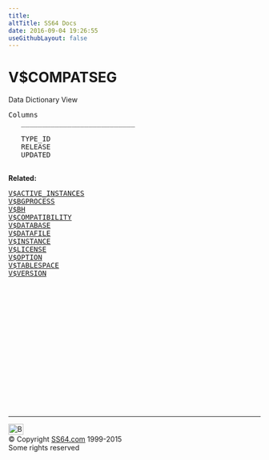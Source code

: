 ```yaml
---
title:
altTitle: SS64 Docs
date: 2016-09-04 19:26:55
useGithubLayout: false
---
```

<!-- #BeginLibraryItem "/Library/head_orav.lbi" --><!-- #EndLibraryItem --><h1>V$COMPATSEG </h1>  
 <p> Data Dictionary View </p> 
 
<pre>Columns
   ___________________________
 
   TYPE_ID
   RELEASE
   UPDATED

</pre>
<p><b>Related:</b></p><pre><a href="V$ACTIVE_INSTANCES.html">V$ACTIVE_INSTANCES</a> 
<a href="V$BGPROCESS.html">V$BGPROCESS</a> 
<a href="V$BH.html">V$BH</a> 
<a href="V$COMPATIBILITY.html">V$COMPATIBILITY</a> 
<a href="V$DATABASE.html">V$DATABASE</a> 
<a href="V$DATAFILE.html">V$DATAFILE</a> 
<a href="V$INSTANCE.html">V$INSTANCE</a> 
<a href="V$LICENSE.html">V$LICENSE</a> 
<a href="V$OPTION.html">V$OPTION</a> 
<a href="V$TABLESPACE.html">V$TABLESPACE</a> 
<a href="V$VERSION.html">V$VERSION</a></pre><!-- #BeginLibraryItem "/Library/foot_orad.lbi" --><p><script async="" src="//pagead2.googlesyndication.com/pagead/js/adsbygoogle.js"></script>
<!-- oracle-footer -->
<ins class="adsbygoogle" style="display:inline-block;width:300px;height:250px" data-ad-client="ca-pub-6140977852749469" data-ad-slot="4275490898"></ins>
<script>
(adsbygoogle = window.adsbygoogle || []).push({});
</script></p>
<hr>
<div id="bl" class="footer"><a href="#"><img src="../images/top.png" width="30" height="22" alt="Back to the Top"></a></div>
<div id="br" class="footer, tagline">© Copyright <a href="http://ss64.com/">SS64.com</a> 1999-2015<br>
Some rights reserved</div>
<!-- #EndLibraryItem -->

